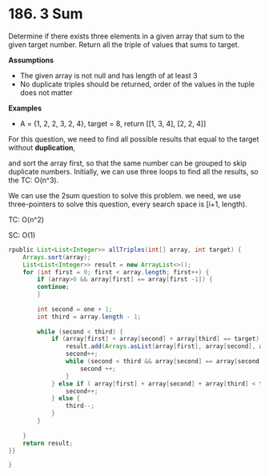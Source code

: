 # 186. 3 Sum



Determine if there exists three elements in a given array that sum to the given target number. Return all the triple of values that sums to target.

**Assumptions**

* The given array is not null and has length of at least 3
* No duplicate triples should be returned, order of the values in the tuple does not matter

**Examples**

* A = {1, 2, 2, 3, 2, 4}, target = 8, return \[\[1, 3, 4], \[2, 2, 4]]



For this question, we need to find all possible results that equal to the target without **duplication**,&#x20;

and sort the array first, so that the same number can be grouped to skip duplicate numbers. Initially, we can use three loops to find all the results, so the TC: O(n^3).&#x20;



We can use the 2sum question to solve this problem. we need, we use three-pointers to solve this question, every search space is \[i+1, length).

TC: O(n^2)

SC: O(1)

```java
rpublic List<List<Integer>> allTriples(int[] array, int target) {
    Arrays.sort(array);
    List<List<Integer>> result = new ArrayList<>();
    for (int first = 0; first < array.length; first++) {
        if (array>0 && array[first] == array[first -1]) {
        continue;
        }
        
        int second = one + 1;
        int third = array.length - 1;
        
        while (second < third) {
            if (array[first] + array[second] + array[third] == target) {
                result.add(Arrays.asList(array[first], array[second], array[third]);
                second++;
                while (second < third && array[second] == array[second - 1]) {
                    second ++;
                }
            } else if ( array[first] + array[second] + array[third] < target) {
                second++;
            } else {
                third--;
            }
        }
        
    }
    return result;
}}    

}
```
